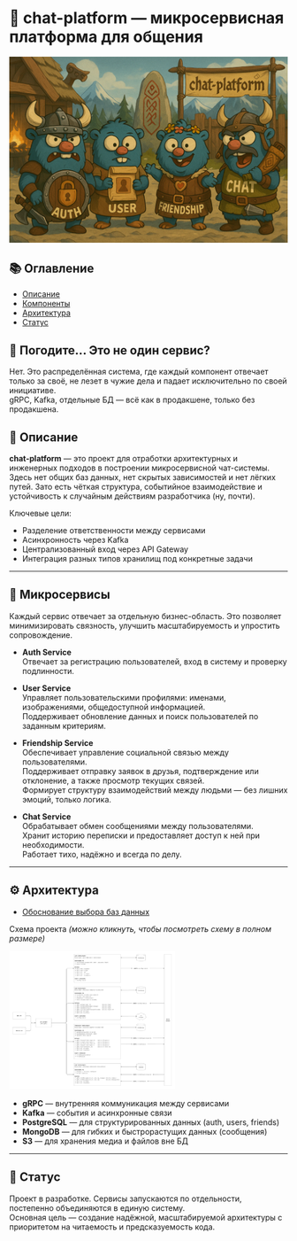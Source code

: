 # 🧩 chat-platform — микросервисная платформа для общения

<div style="text-align: left;">
  <img src="./docs/assets/chat-platform-vikings.png" alt="chat-platform architecture" width="800"/>
</div>

## 📚 Оглавление

- [Описание](#описание)
- [Компоненты](#микросервисы)
- [Архитектура](#архитектура)
- [Статус](#статус)

## 🧠 Погодите... Это не один сервис?

Нет. Это распределённая система, где каждый компонент отвечает только за своё, не лезет в чужие дела и падает исключительно по своей инициативе.  
gRPC, Kafka, отдельные БД — всё как в продакшене, только без продакшена.

## 📌 Описание

**chat-platform** — это проект для отработки архитектурных и инженерных подходов в построении микросервисной чат-системы.  
Здесь нет общих баз данных, нет скрытых зависимостей и нет лёгких путей. Зато есть чёткая структура, событийное взаимодействие и устойчивость к случайным действиям разработчика (ну, почти).


Ключевые цели:
- Разделение ответственности между сервисами
- Асинхронность через Kafka
- Централизованный вход через API Gateway
- Интеграция разных типов хранилищ под конкретные задачи

---

## 🧱 Микросервисы

Каждый сервис отвечает за отдельную бизнес-область. Это позволяет минимизировать связность, улучшить масштабируемость и упростить сопровождение.

- **Auth Service**  
  Отвечает за регистрацию пользователей, вход в систему и проверку подлинности.


- **User Service**  
  Управляет пользовательскими профилями: именами, изображениями, общедоступной информацией.  
  Поддерживает обновление данных и поиск пользователей по заданным критериям.


- **Friendship Service**  
  Обеспечивает управление социальной связью между пользователями.  
  Поддерживает отправку заявок в друзья, подтверждение или отклонение, а также просмотр текущих связей.  
  Формирует структуру взаимодействий между людьми — без лишних эмоций, только логика.


- **Chat Service**  
  Обрабатывает обмен сообщениями между пользователями.  
  Хранит историю переписки и предоставляет доступ к ней при необходимости.  
  Работает тихо, надёжно и всегда по делу.

---

## ⚙️ Архитектура

- [Обоснование выбора баз данных](./docs/db-choice.md)

Схема проекта _(можно кликнуть, чтобы посмотреть схему в полном размере)_

<a href="./docs/assets/chat-platform-schema.png">
  <img src="./docs/assets/chat-platform-schema.png" alt="Архитектура" width="300"/>
</a>


- **gRPC** — внутренняя коммуникация между сервисами
- **Kafka** — события и асинхронные связи
- **PostgreSQL** — для структурированных данных (auth, users, friends)
- **MongoDB** — для гибких и быстрорастущих данных (сообщения)
- **S3** — для хранения медиа и файлов вне БД

---

## 🚧 Статус

Проект в разработке. Сервисы запускаются по отдельности, постепенно объединяются в единую систему.  
Основная цель — создание надёжной, масштабируемой архитектуры с приоритетом на читаемость и предсказуемость кода.
